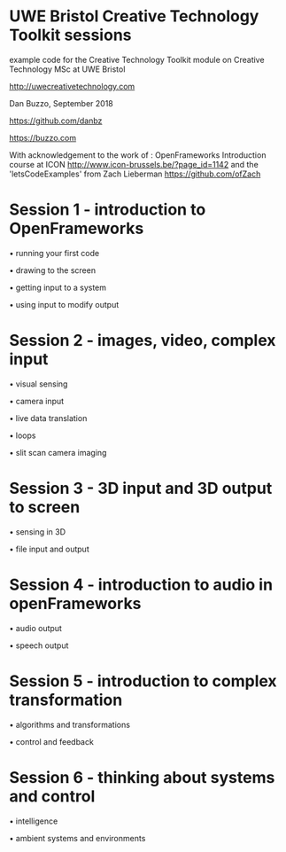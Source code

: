 # UWE Bristol Creative Technology Toolkit sessions

example code for the Creative Technology Toolkit module on Creative Technology MSc at UWE Bristol

http://uwecreativetechnology.com

Dan Buzzo, September 2018

https://github.com/danbz

https://buzzo.com

With acknowledgement to the work of :
OpenFrameworks Introduction course at ICON http://www.icon-brussels.be/?page_id=1142
and
the 'letsCodeExamples' from Zach Lieberman https://github.com/ofZach

# Session 1 - introduction to OpenFrameworks

• running your first code

• drawing to the screen

• getting input to a system

• using input to modify output

# Session 2 - images, video, complex input

• visual sensing

• camera input

• live data translation

• loops

• slit scan camera imaging


# Session 3 - 3D input and 3D output to screen

• sensing in 3D

• file input and output

# Session 4 - introduction to audio in openFrameworks

• audio output

• speech output

# Session 5 - introduction to complex transformation

• algorithms and transformations

• control and feedback

# Session 6 - thinking about systems and control

• intelligence

• ambient systems and environments

